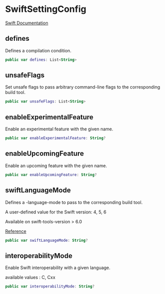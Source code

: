 # SwiftSettingConfig

[Swift Documentation](https://developer.apple.com/documentation/packagedescription/swiftsetting)

## defines

Defines a compilation condition.

``` kotlin
public var defines: List<String>
```

## unsafeFlags

Set unsafe flags to pass arbitrary command-line flags to the corresponding build tool.

``` kotlin
public var unsafeFlags: List<String>
```

## enableExperimentalFeature

Enable an experimental feature with the given name.

``` kotlin
public var enableExperimentalFeature: String?
```

## enableUpcomingFeature

Enable an upcoming feature with the given name.

``` kotlin
public var enableUpcomingFeature: String?
```

## swiftLanguageMode

Defines a -language-mode to pass to the corresponding build tool.

A user-defined value for the Swift version: 4, 5, 6

Available on swift-tools-version > 6.0

[Reference](https://developer.apple.com/documentation/packagedescription/swiftlanguagemode)

``` kotlin
public var swiftLanguageMode: String?
```

## interoperabilityMode

Enable Swift interoperability with a given language.

available values : C, Cxx

``` kotlin
public var interoperabilityMode: String?
```

